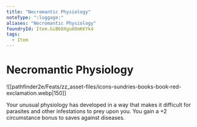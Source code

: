 ```yaml
---
title: "Necromantic Physiology"
noteType: ":luggage:"
aliases: "Necromantic Physiology"
foundryId: Item.GiB68Xgu8OmKKYk4
tags:
  - Item
---
```


# Necromantic Physiology
![[pathfinder2e/Feats/zz_asset-files/icons-sundries-books-book-red-exclamation.webp|150]]

Your unusual physiology has developed in a way that makes it difficult for parasites and other infestations to prey upon you. You gain a +2 circumstance bonus to saves against diseases.
